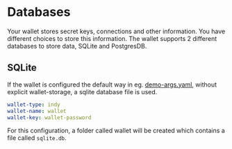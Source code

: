 # Databases

Your wallet stores secret keys, connections and other information.
You have different choices to store this information.
The wallet supports 2 different databases to store data, SQLite and PostgresDB.

## SQLite

If the wallet is configured the default way in eg. [demo-args.yaml](demo/demo-args.yaml), without explicit wallet-storage, a sqlite database file is used.

```yaml
wallet-type: indy
wallet-name: wallet
wallet-key: wallet-password
```

For this configuration, a folder called wallet will be created which contains a file called `sqlite.db`.
